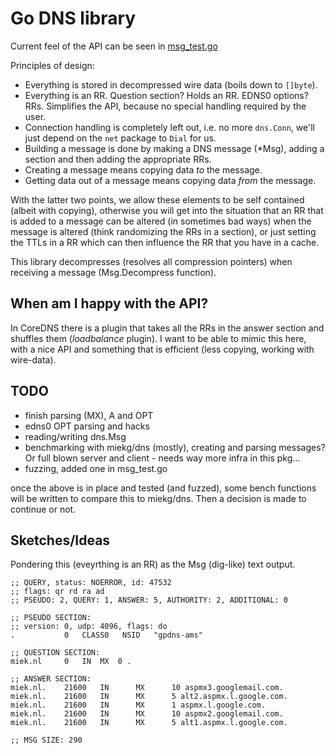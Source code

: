# Go DNS library

Current feel of the API can be seen in [msg_test.go](https://github.com/miekg/dnsv2/blob/main/msg_test.go)

Principles of design:

- Everything is stored in decompressed wire data (boils down to `[]byte`).
- Everything is an RR. Question section? Holds an RR. EDNS0 options? RRs. Simplifies the API, because no
  special handling required by the user.
- Connection handling is completely left out, i.e. no more `dns.Conn`, we'll just depend on the `net` package
  to `Dial` for us.
- Building a message is done by making a DNS message (\*Msg), adding a section and then adding the appropriate RRs.
- Creating a message means copying data _to_ the message.
- Getting data out of a message means copying data _from_ the message.

With the latter two points, we allow these elements to be self contained (albeit with copying), otherwise you
will get into the situation that an RR that is added to a message can be altered (in sometimes bad ways) when
the message is altered (think randomizing the RRs in a section), or just setting the TTLs in a RR which can
then influence the RR that you have in a cache.

This library decompresses (resolves all compression pointers) when receiving a message (Msg.Decompress function).

## When am I happy with the API?

In CoreDNS there is a plugin that takes all the RRs in the answer section and shuffles them (_loadbalance_
plugin). I want to be able to mimic this here, with a nice API and something that is efficient (less copying,
working with wire-data).

## TODO

- finish parsing (MX), A and OPT
- edns0 OPT parsing and hacks
- reading/writing dns.Msg
- benchmarking with miekg/dns (mostly), creating and parsing messages? Or full blown server and client - needs
  way more infra in this pkg...
- fuzzing, added one in msg_test.go

once the above is in place and tested (and fuzzed), some bench functions will be written to compare this to
miekg/dns. Then a decision is made to continue or not.

## Sketches/Ideas

Pondering this (eveyrthing is an RR) as the Msg (dig-like) text output.

```
;; QUERY, status: NOERROR, id: 47532
;; flags: qr rd ra ad
;; PSEUDO: 2, QUERY: 1, ANSWER: 5, AUTHORITY: 2, ADDITIONAL: 0

;; PSEUDO SECTION:
;; version: 0, udp: 4096, flags: do
.           0   CLASS0   NSID   "gpdns-ams"

;; QUESTION SECTION:
miek.nl     0   IN  MX  0 .

;; ANSWER SECTION:
miek.nl.    21600   IN      MX      10 aspmx3.googlemail.com.
miek.nl.    21600   IN      MX      5 alt2.aspmx.l.google.com.
miek.nl.    21600   IN      MX      1 aspmx.l.google.com.
miek.nl.    21600   IN      MX      10 aspmx2.googlemail.com.
miek.nl.    21600   IN      MX      5 alt1.aspmx.l.google.com.

;; MSG SIZE: 290
```
